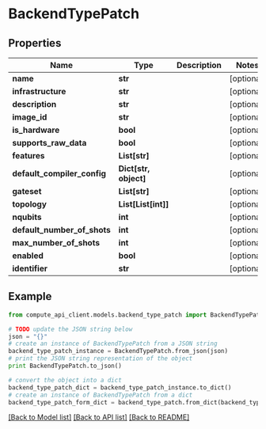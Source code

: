 # BackendTypePatch


## Properties
Name | Type | Description | Notes
------------ | ------------- | ------------- | -------------
**name** | **str** |  | [optional] 
**infrastructure** | **str** |  | [optional] 
**description** | **str** |  | [optional] 
**image_id** | **str** |  | [optional] 
**is_hardware** | **bool** |  | [optional] 
**supports_raw_data** | **bool** |  | [optional] 
**features** | **List[str]** |  | [optional] 
**default_compiler_config** | **Dict[str, object]** |  | [optional] 
**gateset** | **List[str]** |  | [optional] 
**topology** | **List[List[int]]** |  | [optional] 
**nqubits** | **int** |  | [optional] 
**default_number_of_shots** | **int** |  | [optional] 
**max_number_of_shots** | **int** |  | [optional] 
**enabled** | **bool** |  | [optional] 
**identifier** | **str** |  | [optional] 

## Example

```python
from compute_api_client.models.backend_type_patch import BackendTypePatch

# TODO update the JSON string below
json = "{}"
# create an instance of BackendTypePatch from a JSON string
backend_type_patch_instance = BackendTypePatch.from_json(json)
# print the JSON string representation of the object
print BackendTypePatch.to_json()

# convert the object into a dict
backend_type_patch_dict = backend_type_patch_instance.to_dict()
# create an instance of BackendTypePatch from a dict
backend_type_patch_form_dict = backend_type_patch.from_dict(backend_type_patch_dict)
```
[[Back to Model list]](../README.md#documentation-for-models) [[Back to API list]](../README.md#documentation-for-api-endpoints) [[Back to README]](../README.md)



